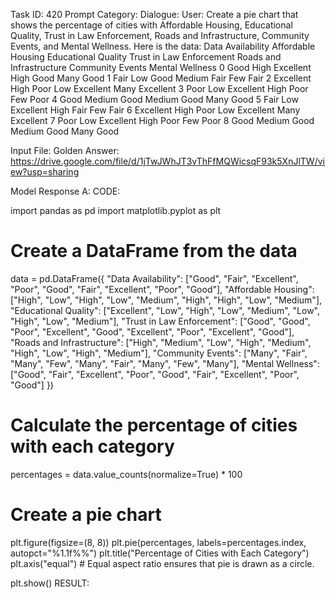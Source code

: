 Task ID: 420
Prompt Category:
Dialogue:
User:
Create a pie chart that shows the percentage of cities with Affordable Housing, Educational Quality, Trust in Law Enforcement, Roads and Infrastructure, Community Events, and Mental Wellness.
Here is the data:
Data Availability Affordable Housing Educational Quality Trust in Law Enforcement Roads and Infrastructure Community Events Mental Wellness
0 Good High Excellent High Good Many Good
1 Fair Low Good Medium Fair Few Fair
2 Excellent High Poor Low Excellent Many Excellent
3 Poor Low Excellent High Poor Few Poor
4 Good Medium Good Medium Good Many Good
5 Fair Low Excellent High Fair Few Fair
6 Excellent High Poor Low Excellent Many Excellent
7 Poor Low Excellent High Poor Few Poor
8 Good Medium Good Medium Good Many Good

Input File:
Golden Answer:
https://drive.google.com/file/d/1jTwJWhJT3vThFfMQWicsqF93k5XnJlTW/view?usp=sharing

Model Response A:
CODE:

import pandas as pd
import matplotlib.pyplot as plt

# Create a DataFrame from the data

data = pd.DataFrame({
"Data Availability": ["Good", "Fair", "Excellent", "Poor", "Good", "Fair", "Excellent", "Poor", "Good"],
"Affordable Housing": ["High", "Low", "High", "Low", "Medium", "High", "High", "Low", "Medium"],
"Educational Quality": ["Excellent", "Low", "High", "Low", "Medium", "Low", "High", "Low", "Medium"],
"Trust in Law Enforcement": ["Good", "Good", "Poor", "Excellent", "Good", "Excellent", "Poor", "Excellent", "Good"],
"Roads and Infrastructure": ["High", "Medium", "Low", "High", "Medium", "High", "Low", "High", "Medium"],
"Community Events": ["Many", "Fair", "Many", "Few", "Many", "Fair", "Many", "Few", "Many"],
"Mental Wellness": ["Good", "Fair", "Excellent", "Poor", "Good", "Fair", "Excellent", "Poor", "Good"]
})

# Calculate the percentage of cities with each category

percentages = data.value_counts(normalize=True) \* 100

# Create a pie chart

plt.figure(figsize=(8, 8))
plt.pie(percentages, labels=percentages.index, autopct="%1.1f%%")
plt.title("Percentage of Cities with Each Category")
plt.axis("equal") # Equal aspect ratio ensures that pie is drawn as a circle.

plt.show()
RESULT:
